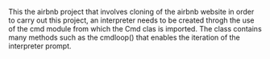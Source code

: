 This the airbnb project that involves cloning of the airbnb website in order to carry out this project, an interpreter needs to be created throgh the use of the cmd module from which the Cmd clas is imported. The class contains many methods such as the cmdloop() that enables the iteration of the interpreter prompt.
